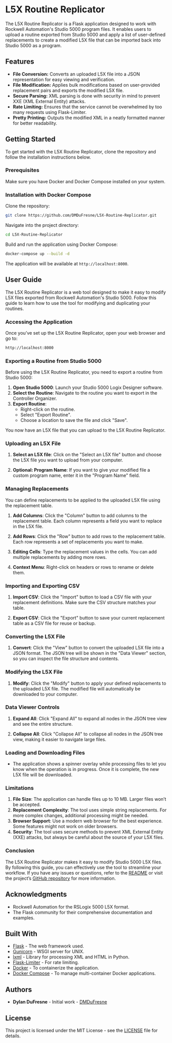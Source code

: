 # L5X Routine Replicator

The L5X Routine Replicator is a Flask application designed to work with Rockwell Automation's Studio 5000 program files. It enables users to upload a routine exported from Studio 5000 and apply a list of user-defined replacements to create a modified L5X file that can be imported back into Studio 5000 as a program.

## Features

- **File Conversion:** Converts an uploaded L5X file into a JSON representation for easy viewing and verification.
- **File Modification:** Applies bulk modifications based on user-provided replacement pairs and exports the modified L5X file.
- **Secure Parsing:** XML parsing is done with security in mind to prevent XXE (XML External Entity) attacks.
- **Rate Limiting:** Ensures that the service cannot be overwhelmed by too many requests using Flask-Limiter.
- **Pretty Printing:** Outputs the modified XML in a neatly formatted manner for better readability.

## Getting Started

To get started with the L5X Routine Replicator, clone the repository and follow the installation instructions below.

### Prerequisites

Make sure you have Docker and Docker Compose installed on your system.

### Installation with Docker Compose

Clone the repository:

```bash
git clone https://github.com/DMDuFresne/L5X-Routine-Replicator.git
```

Navigate into the project directory:

```bash
cd L5X-Routine-Replicator
```

Build and run the application using Docker Compose:

```bash
docker-compose up --build -d
```

The application will be available at `http://localhost:8000`.

## User Guide

The L5X Routine Replicator is a web tool designed to make it easy to modify L5X files exported from Rockwell Automation's Studio 5000. Follow this guide to learn how to use the tool for modifying and duplicating your routines.

### Accessing the Application

Once you’ve set up the L5X Routine Replicator, open your web browser and go to:

```markdown
http://localhost:8000
```

### Exporting a Routine from Studio 5000

Before using the L5X Routine Replicator, you need to export a routine from Studio 5000:

1. **Open Studio 5000**: Launch your Studio 5000 Logix Designer software.
2. **Select the Routine**: Navigate to the routine you want to export in the Controller Organizer.
3. **Export Routine**:
   - Right-click on the routine.
   - Select "Export Routine".
   - Choose a location to save the file and click "Save".

You now have an L5X file that you can upload to the L5X Routine Replicator.

### Uploading an L5X File

1. **Select an L5X file**: Click on the "Select an L5X file" button and choose the L5X file you want to upload from your computer.

2. **Optional: Program Name**: If you want to give your modified file a custom program name, enter it in the "Program Name" field.

### Managing Replacements

You can define replacements to be applied to the uploaded L5X file using the replacement table.

1. **Add Columns**: Click the "Column" button to add columns to the replacement table. Each column represents a field you want to replace in the L5X file.

2. **Add Rows**: Click the "Row" button to add rows to the replacement table. Each row represents a set of replacements you want to make.

3. **Editing Cells**: Type the replacement values in the cells. You can add multiple replacements by adding more rows.

4. **Context Menu**: Right-click on headers or rows to rename or delete them.

### Importing and Exporting CSV

1. **Import CSV**: Click the "Import" button to load a CSV file with your replacement definitions. Make sure the CSV structure matches your table.

2. **Export CSV**: Click the "Export" button to save your current replacement table as a CSV file for reuse or backup.

### Converting the L5X File

1. **Convert**: Click the "View" button to convert the uploaded L5X file into a JSON format. The JSON tree will be shown in the "Data Viewer" section, so you can inspect the file structure and contents.

### Modifying the L5X File

1. **Modify**: Click the "Modify" button to apply your defined replacements to the uploaded L5X file. The modified file will automatically be downloaded to your computer.

### Data Viewer Controls

1. **Expand All**: Click "Expand All" to expand all nodes in the JSON tree view and see the entire structure.

2. **Collapse All**: Click "Collapse All" to collapse all nodes in the JSON tree view, making it easier to navigate large files.

### Loading and Downloading Files

- The application shows a spinner overlay while processing files to let you know when the operation is in progress. Once it is complete, the new L5X file will be downloaded.

### Limitations

1. **File Size**: The application can handle files up to 10 MB. Larger files won’t be accepted.
2. **Replacement Complexity**: The tool uses simple string replacements. For more complex changes, additional processing might be needed.
3. **Browser Support**: Use a modern web browser for the best experience. Some features might not work on older browsers.
4. **Security**: The tool uses secure methods to prevent XML External Entity (XXE) attacks, but always be careful about the source of your L5X files.

### Conclusion

The L5X Routine Replicator makes it easy to modify Studio 5000 L5X files. By following this guide, you can effectively use the tool to streamline your workflow. If you have any issues or questions, refer to the [README](README.md) or visit the project’s [GitHub repository](https://github.com/DMDuFresne/L5x_Replicator) for more information.

## Acknowledgments

- Rockwell Automation for the RSLogix 5000 L5X format.
- The Flask community for their comprehensive documentation and examples.

## Built With

- [Flask](https://flask.palletsprojects.com/en/2.0.x/) - The web framework used.
- [Gunicorn](https://gunicorn.org/) - WSGI server for UNIX.
- [lxml](https://lxml.de/) - Library for processing XML and HTML in Python.
- [Flask-Limiter](https://flask-limiter.readthedocs.io/en/stable/) - For rate limiting.
- [Docker](https://www.docker.com/) - To containerize the application.
- [Docker Compose](https://docs.docker.com/compose/) - To manage multi-container Docker applications.

## Authors

- **Dylan DuFresne** - Initial work - [DMDuFresne](https://github.com/DMDuFresne)

## License

This project is licensed under the MIT License - see the [LICENSE](LICENSE) file for details.
